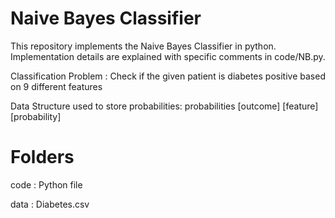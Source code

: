 # Naive Bayes Classifier
This repository implements the Naive Bayes Classifier in python. Implementation details are explained with specific comments in code/NB.py.

Classification Problem : Check if the given patient is diabetes positive based on 9 different features

Data Structure used to store probabilities: probabilities [outcome] [feature] [probability]
# Folders
code : Python file 

data : Diabetes.csv


